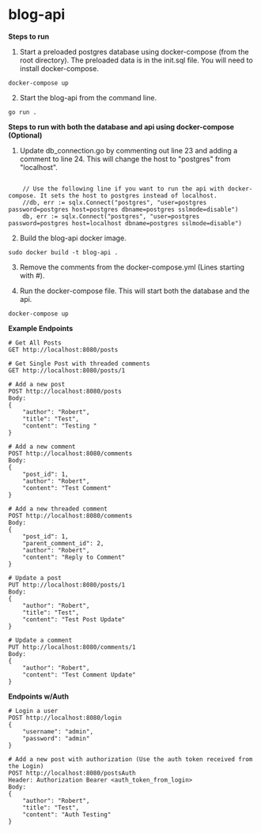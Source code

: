 # blog-api

**Steps to run**

1. Start a preloaded postgres database using docker-compose (from the root directory). The preloaded data is in the init.sql file. You will need to install docker-compose.
```
docker-compose up
```

2. Start the blog-api from the command line.
```
go run .
```

**Steps to run with both the database and api using docker-compose (Optional)**

1. Update db_connection.go by commenting out line 23 and adding a comment to line 24. This will change the host to "postgres" from "localhost".
```

	// Use the following line if you want to run the api with docker-compose. It sets the host to postgres instead of localhost.
	//db, err := sqlx.Connect("postgres", "user=postgres password=postgres host=postgres dbname=postgres sslmode=disable")
	db, err := sqlx.Connect("postgres", "user=postgres password=postgres host=localhost dbname=postgres sslmode=disable")
```

2. Build the blog-api docker image.
```
sudo docker build -t blog-api .
```

3. Remove the comments from the docker-compose.yml (Lines starting with #).

4. Run the docker-compose file. This will start both the database and the api.
```
docker-compose up
```

**Example Endpoints**
```
# Get All Posts
GET http://localhost:8080/posts

# Get Single Post with threaded comments
GET http://localhost:8080/posts/1

# Add a new post
POST http://localhost:8080/posts
Body:
{
	"author": "Robert",
	"title": "Test",
	"content": "Testing "
}

# Add a new comment
POST http://localhost:8080/comments
Body:
{
	"post_id": 1,
	"author": "Robert",
	"content": "Test Comment"
}

# Add a new threaded comment
POST http://localhost:8080/comments
Body:
{
	"post_id": 1,
	"parent_comment_id": 2,
	"author": "Robert",
	"content": "Reply to Comment"
}

# Update a post
PUT http://localhost:8080/posts/1
Body:
{
	"author": "Robert",
	"title": "Test",
	"content": "Test Post Update"
}

# Update a comment
PUT http://localhost:8080/comments/1
Body:
{
	"author": "Robert",
	"content": "Test Comment Update"
}
```

**Endpoints w/Auth**
```
# Login a user
POST http://localhost:8080/login
{
	"username": "admin",
	"password": "admin"
}

# Add a new post with authorization (Use the auth token received from the Login)
POST http://localhost:8080/postsAuth
Header: Authorization Bearer <auth_token_from_login>
Body:
{
	"author": "Robert",
	"title": "Test",
	"content": "Auth Testing"
}
```
